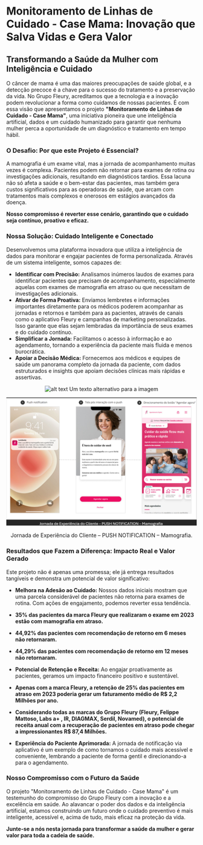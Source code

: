 # Monitoramento de Linhas de Cuidado - Case Mama: Inovação que Salva Vidas e Gera Valor

## Transformando a Saúde da Mulher com Inteligência e Cuidado

O câncer de mama é uma das maiores preocupações de saúde global, e a detecção precoce é a chave para o sucesso do tratamento e a preservação da vida. No Grupo Fleury, acreditamos que a tecnologia e a inovação podem revolucionar a forma como cuidamos de nossas pacientes. É com essa visão que apresentamos o projeto **"Monitoramento de Linhas de Cuidado - Case Mama"**, uma iniciativa pioneira que une inteligência artificial, dados e um cuidado humanizado para garantir que nenhuma mulher perca a oportunidade de um diagnóstico e tratamento em tempo hábil.

### O Desafio: Por que este Projeto é Essencial?

A mamografia é um exame vital, mas a jornada de acompanhamento muitas vezes é complexa. Pacientes podem não retornar para exames de rotina ou investigações adicionais, resultando em diagnósticos tardios. Essa lacuna não só afeta a saúde e o bem-estar das pacientes, mas também gera custos significativos para as operadoras de saúde, que arcam com tratamentos mais complexos e onerosos em estágios avançados da doença.

**Nosso compromisso é reverter esse cenário, garantindo que o cuidado seja contínuo, proativo e eficaz.**

### Nossa Solução: Cuidado Inteligente e Conectado

Desenvolvemos uma plataforma inovadora que utiliza a inteligência de dados para monitorar e engajar pacientes de forma personalizada. Através de um sistema inteligente, somos capazes de:

*   **Identificar com Precisão:** Analisamos inúmeros laudos de exames para identificar pacientes que precisam de acompanhamento, especialmente aquelas com exames de mamografia em atraso ou que necessitam de investigações adicionais.
*   **Ativar de Forma Proativa:** Enviamos lembretes e informações importantes diretamente para os médicos poderem acompanhar as jornadas e retornos e também para as pacientes, através de canais como o aplicativo Fleury e campanhas de marketing personalizadas. Isso garante que elas sejam lembradas da importância de seus exames e do cuidado contínuo.
*   **Simplificar a Jornada:** Facilitamos o acesso à informação e ao agendamento, tornando a experiência da paciente mais fluida e menos burocrática.
*   **Apoiar a Decisão Médica:** Fornecemos aos médicos e equipes de saúde um panorama completo da jornada da paciente, com dados estruturados e insights que apoiam decisões clínicas mais rápidas e assertivas.

<div style="text-align: center;">

![alt text](https://markdown.land/wp-content/uploads/2021/11/Markdown-center-2048x1152.png)
Um texto alternativo para a imagem
</div>

![alt text](image-4.png)
<p style="text-align:center;">Jornada de Experiência do Cliente – PUSH NOTIFICATION – Mamografia.</p>

### Resultados que Fazem a Diferença: Impacto Real e Valor Gerado

Este projeto não é apenas uma promessa; ele já entrega resultados tangíveis e demonstra um potencial de valor significativo:

*   **Melhora na Adesão ao Cuidado:** Nossos dados iniciais mostram que uma parcela considerável de pacientes não retorna para exames de rotina. Com ações de engajamento, podemos reverter essa tendência.
*   **35% das pacientes da marca Fleury que realizaram o exame em 2023 estão com mamografia em atraso.**
*   **44,92% das pacientes com recomendação de retorno em 6 meses não retornaram.**
*   **44,29% das pacientes com recomendação de retorno em 12 meses não retornaram.**

*   **Potencial de Retenção e Receita:** Ao engajar proativamente as pacientes, geramos um impacto financeiro positivo e sustentável.
*   **Apenas com a marca Fleury, a retenção de 25% das pacientes em atraso em 2023 poderia gerar um faturamento médio de R$ 2,2 Milhões por ano.**
*   **Considerando todas as marcas do Grupo Fleury (Fleury, Felippe Mattoso, Labs a+ , IR, DIAGMAX, Serdil, Novamed), o potencial de receita anual com a recuperação de pacientes em atraso pode chegar a impressionantes R$ 87,4 Milhões.**

*   **Experiência do Paciente Aprimorada:** A jornada de notificação via aplicativo é um exemplo de como tornamos o cuidado mais acessível e conveniente, lembrando a paciente de forma gentil e direcionando-a para o agendamento.

### Nosso Compromisso com o Futuro da Saúde

O projeto "Monitoramento de Linhas de Cuidado - Case Mama" é um testemunho do compromisso do Grupo Fleury com a inovação e a excelência em saúde. Ao alavancar o poder dos dados e da inteligência artificial, estamos construindo um futuro onde o cuidado preventivo é mais inteligente, acessível e, acima de tudo, mais eficaz na proteção da vida.

**Junte-se a nós nesta jornada para transformar a saúde da mulher e gerar valor para toda a cadeia de saúde.**